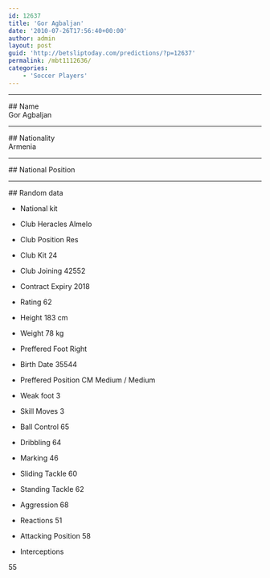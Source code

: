 ```yaml
---
id: 12637
title: 'Gor Agbaljan'
date: '2010-07-26T17:56:40+00:00'
author: admin
layout: post
guid: 'http://betsliptoday.com/predictions/?p=12637'
permalink: /mbt1112636/
categories:
    - 'Soccer Players'
---
```


- - - - - -

\## Name  
 Gor Agbaljan

- - - - - -

\## Nationality  
 Armenia

- - - - - -

\## National Position

- - - - - -

\## Random data

- National kit
- Club
 Heracles Almelo

- Club Position
 Res

- Club Kit
 24

- Club Joining
 42552

- Contract Expiry
 2018

- Rating
 62

- Height
 183 cm

- Weight
 78 kg

- Preffered Foot
 Right

- Birth Date
 35544

- Preffered Position
 CM Medium / Medium

- Weak foot
 3

- Skill Moves
 3

- Ball Control
 65

- Dribbling
 64

- Marking
 46

- Sliding Tackle
 60

- Standing Tackle
 62

- Aggression
 68

- Reactions
 51

- Attacking Position
 58

- Interceptions

 55